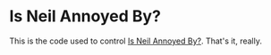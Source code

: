 # Is Neil Annoyed By?

This is the code used to control [Is Neil Annoyed By?][1].  That's it, really.

[1]: http://isneilannoyedby.com